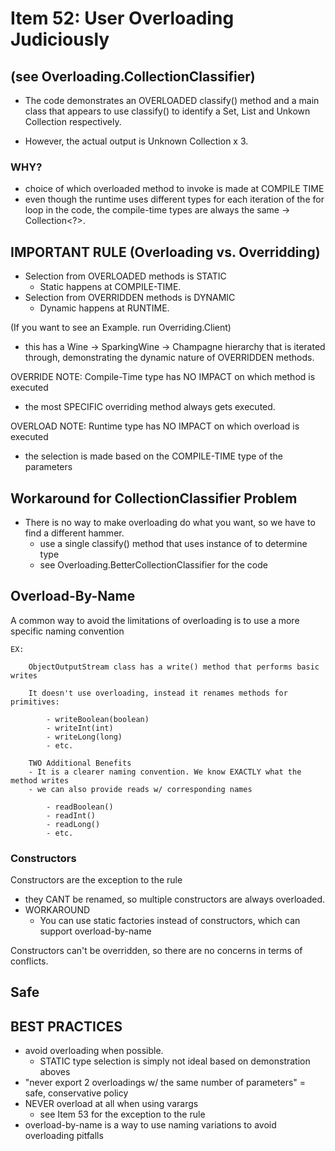# Item 52: User Overloading Judiciously

## (see Overloading.CollectionClassifier) 
- The code demonstrates an OVERLOADED classify() method and a 
main class that appears to use classify() to identify a Set, List
and Unkown Collection respectively. 

- However, the actual output is Unknown Collection x 3. 

### WHY? 
- choice of which overloaded method to invoke is made at COMPILE TIME
- even though the runtime uses different types for each iteration
of the for loop in the code, the compile-time types are always the
same -> Collection<?>. 

## IMPORTANT RULE (Overloading vs. Overridding)
- Selection from OVERLOADED methods is STATIC
    - Static happens at COMPILE-TIME. 
- Selection from OVERRIDDEN methods is DYNAMIC
    - Dynamic happens at RUNTIME. 

(If you want to see an Example. run Overriding.Client)
- this has a Wine -> SparkingWine -> Champagne hierarchy that
is iterated through, demonstrating the dynamic nature of 
OVERRIDDEN methods.

OVERRIDE NOTE: Compile-Time type has NO IMPACT on which method is executed
- the most SPECIFIC overriding method always gets executed. 

OVERLOAD NOTE: Runtime type has NO IMPACT on which overload is executed
- the selection is made based on the COMPILE-TIME type of the parameters

## Workaround for CollectionClassifier Problem
- There is no way to make overloading do what you want, so we have to find a different hammer. 
    - use a single classify() method that uses instance of to determine type
    - see Overloading.BetterCollectionClassifier for the code
    
## Overload-By-Name 
A common way to avoid the limitations of overloading is to use a more specific naming
convention

    EX: 
    
        ObjectOutputStream class has a write() method that performs basic writes
        
        It doesn't use overloading, instead it renames methods for primitives: 
        
            - writeBoolean(boolean) 
            - writeInt(int) 
            - writeLong(long)
            - etc.
            
        TWO Additional Benefits
        - It is a clearer naming convention. We know EXACTLY what the method writes
        - we can also provide reads w/ corresponding names
        
            - readBoolean()
            - readInt()
            - readLong()
            - etc. 
            
### Constructors
Constructors are the exception to the rule
- they CANT be renamed, so multiple constructors are always overloaded. 
- WORKAROUND
    - You can use static factories instead of constructors, which can support overload-by-name

Constructors can't be overridden, so there are no concerns in terms of conflicts. 

## Safe


## BEST PRACTICES
- avoid overloading when possible. 
    - STATIC type selection is simply not ideal based on demonstration aboves
- "never export 2 overloadings w/ the same number of parameters"
    = safe, conservative policy
- NEVER overload at all when using varargs
    - see Item 53 for the exception to the rule
- overload-by-name is a way to use naming variations to avoid overloading pitfalls



    
